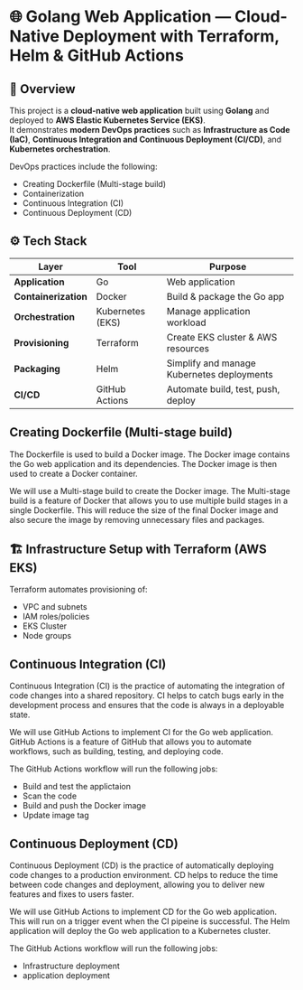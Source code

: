 # 🌐 Golang Web Application — Cloud-Native Deployment with Terraform, Helm & GitHub Actions

## 📖 Overview
This project is a **cloud-native web application** built using **Golang** and deployed to **AWS Elastic Kubernetes Service (EKS)**.  
It demonstrates **modern DevOps practices** such as **Infrastructure as Code (IaC)**, **Continuous Integration and Continuous Deployment (CI/CD)**, and **Kubernetes orchestration**.

DevOps practices include the following:

- Creating Dockerfile (Multi-stage build)
- Containerization
- Continuous Integration (CI)
- Continuous Deployment (CD)

## ⚙️ Tech Stack  
  | Layer                     | Tool                 | Purpose                                    |
| ------------------------- | -------------------- | ------------------------------------------ |
| **Application**           | Go                   | Web application                            |
| **Containerization**      | Docker               | Build & package the Go app                 |
| **Orchestration**         | Kubernetes (EKS)     | Manage application workload                |
| **Provisioning**          | Terraform            | Create EKS cluster & AWS resources         |
| **Packaging**             | Helm                 | Simplify and manage Kubernetes deployments |
| **CI/CD**                 | GitHub Actions       | Automate build, test, push, deploy         |

## Creating Dockerfile (Multi-stage build)

The Dockerfile is used to build a Docker image. The Docker image contains the Go web application and its dependencies. The Docker image is then used to create a Docker container.

We will use a Multi-stage build to create the Docker image. The Multi-stage build is a feature of Docker that allows you to use multiple build stages in a single Dockerfile. This will reduce the size of the final Docker image and also secure the image by removing unnecessary files and packages.

## 🏗️ Infrastructure Setup with Terraform (AWS EKS)

Terraform automates provisioning of:
- VPC and subnets
- IAM roles/policies
- EKS Cluster
- Node groups

## Continuous Integration (CI)

Continuous Integration (CI) is the practice of automating the integration of code changes into a shared repository. CI helps to catch bugs early in the development process and ensures that the code is always in a deployable state.

We will use GitHub Actions to implement CI for the Go web application. GitHub Actions is a feature of GitHub that allows you to automate workflows, such as building, testing, and deploying code.

The GitHub Actions workflow will run the following jobs:

- Build and test the applictaion
- Scan the code
- Build and push the Docker image
- Update image tag

## Continuous Deployment (CD)

Continuous Deployment (CD) is the practice of automatically deploying code changes to a production environment. CD helps to reduce the time between code changes and deployment, allowing you to deliver new features and fixes to users faster.

We will use GitHub Actions to implement CD for the Go web application. This will run on a trigger event when the CI pipeine is successful. The Helm application will deploy the Go web application to a Kubernetes cluster.

The GitHub Actions workflow will run the following jobs:

- Infrastructure deployment
- application deployment





